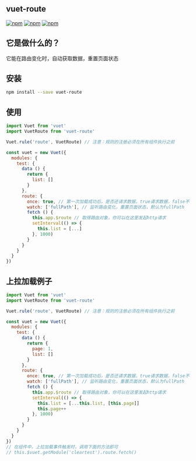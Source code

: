 ## vuet-route
[![npm](https://img.shields.io/npm/v/vuet-route.svg)](https://www.npmjs.com/package/vuet-route) 
[![npm](https://img.shields.io/npm/dm/vuet-route.svg)](https://www.npmjs.com/package/vuet-route)
[![npm](https://img.shields.io/npm/dt/vuet-route.svg)](https://www.npmjs.com/package/vuet-route)


## 它是做什么的？
它能在路由变化时，自动获取数据，重置页面状态


## 安装
```bash
npm install --save vuet-route
```


## 使用
```javascript
import Vuet from 'vuet'
import VuetRoute from 'vuet-route'

Vuet.rule('route', VuetRoute) // 注意：规则的注册必须在所有组件执行之前

const vuet = new Vuet({
  modules: {
    test: {
      data () {
        return {
          list: []
        }
      },
      route: {
        once: true, // 第一次加载成功后，是否还请求数据，true请求数据，false不请求数据，默认为true
        watch: ['fullPath'], // 监听路由变化，重置页面状态，默认为fullPath
        fetch () {
          this.app.$route // 取得路由对象，你可以在这里发起http请求
          setInterval(() => {
            this.list = [...]
          }, 1000)
        }
      }
    }
  }
})
```


## 上拉加载例子
```javascript
import Vuet from 'vuet'
import VuetRoute from 'vuet-route'

Vuet.rule('route', VuetRoute) // 注意：规则的注册必须在所有组件执行之前

const vuet = new Vuet({
  modules: {
    test: {
      data () {
        return {
          page: 1,
          list: []
        }
      },
      route: {
        once: true, // 第一次加载成功后，是否还请求数据，true请求数据，false不请求数据，默认为true
        watch: ['fullPath'], // 监听路由变化，重置页面状态，默认为fullPath
        fetch () {
          this.app.$route // 取得路由对象，你可以在这里发起http请求
          setInterval(() => {
            this.list = [...this.list, [this.page]]
            this.page++
          }, 1000)
        }
      }
    }
  }
})
// 在组件中，上拉加载事件触发时，调用下面的方法即可
// this.$vuet.getModule('cleartest').route.fetch()
```